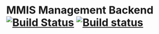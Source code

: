 # MMIS Management Backend [![Build Status](https://travis-ci.org/mophos/mmis-management-backend.svg?branch=develop)](https://travis-ci.org/mophos/mmis-management-backend) [![Build status](https://ci.appveyor.com/api/projects/status/rcyscbryn2fhxibl?svg=true)](https://ci.appveyor.com/project/siteslave/mmis-management-backend)
